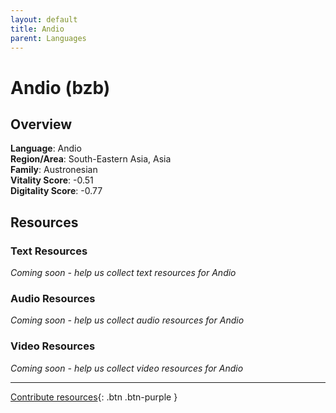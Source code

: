 ```yaml
---
layout: default
title: Andio
parent: Languages
---
```


# Andio (bzb)

## Overview

**Language**: Andio  
**Region/Area**: South-Eastern Asia, Asia  
**Family**: Austronesian  
**Vitality Score**: -0.51  
**Digitality Score**: -0.77  

## Resources

### Text Resources
*Coming soon - help us collect text resources for Andio*

### Audio Resources
*Coming soon - help us collect audio resources for Andio*

### Video Resources
*Coming soon - help us collect video resources for Andio*

---

[Contribute resources](https://fairtrain.github.io/){: .btn .btn-purple }
